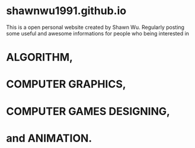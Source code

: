 # shawnwu1991.github.io
This is a open personal website created by Shawn Wu.
Regularly posting some useful and awesome informations for people who being interested in 
# ALGORITHM, 
# COMPUTER GRAPHICS, 
# COMPUTER GAMES DESIGNING, 
# and ANIMATION.
